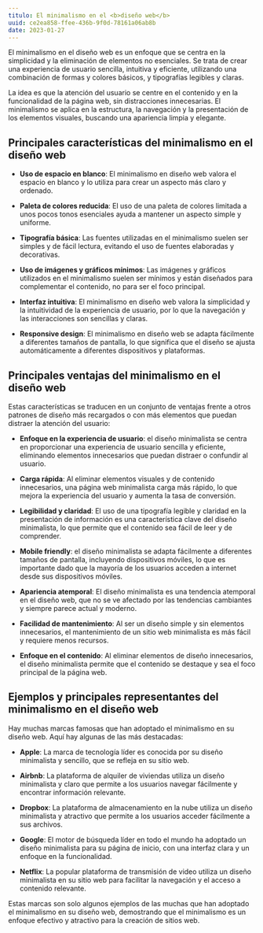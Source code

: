 ```yaml
---
titulo: El minimalismo en el <b>diseño web</b>
uuid: ce2ea858-ffee-436b-9f0d-78161a06ab8b
date: 2023-01-27
---
```


El minimalismo en el diseño web es un enfoque que se centra en la simplicidad y la eliminación de elementos no esenciales. Se trata de crear una experiencia de usuario sencilla, intuitiva y eficiente, utilizando una combinación de formas y colores básicos, y tipografías legibles y claras.

La idea es que la atención del usuario se centre en el contenido y en la funcionalidad de la página web, sin distracciones innecesarias. El minimalismo se aplica en la estructura, la navegación y la presentación de los elementos visuales, buscando una apariencia limpia y elegante.

## Principales características del minimalismo en el diseño web

- **Uso de espacio en blanco**: El minimalismo en diseño web valora el espacio en blanco y lo utiliza para crear un aspecto más claro y ordenado.

- **Paleta de colores reducida**: El uso de una paleta de colores limitada a unos pocos tonos esenciales ayuda a mantener un aspecto simple y uniforme.

- **Tipografía básica**: Las fuentes utilizadas en el minimalismo suelen ser simples y de fácil lectura, evitando el uso de fuentes elaboradas y decorativas.

- **Uso de imágenes y gráficos mínimos**: Las imágenes y gráficos utilizados en el minimalismo suelen ser mínimos y están diseñados para complementar el contenido, no para ser el foco principal.

- **Interfaz intuitiva**: El minimalismo en diseño web valora la simplicidad y la intuitividad de la experiencia de usuario, por lo que la navegación y las interacciones son sencillas y claras.

- **Responsive design**: El minimalismo en diseño web se adapta fácilmente a diferentes tamaños de pantalla, lo que significa que el diseño se ajusta automáticamente a diferentes dispositivos y plataformas.

## Principales ventajas del minimalismo en el diseño web

Estas características se traducen en un conjunto de ventajas frente a otros patrones de diseño más recargados o con más elementos que puedan distraer la atención del usuario:

- **Enfoque en la experiencia de usuario**: el diseño minimalista se centra en proporcionar una experiencia de usuario sencilla y eficiente, eliminando elementos innecesarios que puedan distraer o confundir al usuario.

- **Carga rápida**: Al eliminar elementos visuales y de contenido innecesarios, una página web minimalista carga más rápido, lo que mejora la experiencia del usuario y aumenta la tasa de conversión.

- **Legibilidad y claridad**: El uso de una tipografía legible y claridad en la presentación de información es una característica clave del diseño minimalista, lo que permite que el contenido sea fácil de leer y de comprender.

- **Mobile friendly**: el diseño minimalista se adapta fácilmente a diferentes tamaños de pantalla, incluyendo dispositivos móviles, lo que es importante dado que la mayoría de los usuarios acceden a internet desde sus dispositivos móviles.

- **Apariencia atemporal**: El diseño minimalista es una tendencia atemporal en el diseño web, que no se ve afectado por las tendencias cambiantes y siempre parece actual y moderno.

- **Facilidad de mantenimiento**: Al ser un diseño simple y sin elementos innecesarios, el mantenimiento de un sitio web minimalista es más fácil y requiere menos recursos.

- **Enfoque en el contenido**: Al eliminar elementos de diseño innecesarios, el diseño minimalista permite que el contenido se destaque y sea el foco principal de la página web.

## Ejemplos y principales representantes del minimalismo en el diseño web

Hay muchas marcas famosas que han adoptado el minimalismo en su diseño web. Aquí hay algunas de las más destacadas:

- **Apple**: La marca de tecnología líder es conocida por su diseño minimalista y sencillo, que se refleja en su sitio web.

- **Airbnb**: La plataforma de alquiler de viviendas utiliza un diseño minimalista y claro que permite a los usuarios navegar fácilmente y encontrar información relevante.

- **Dropbox**: La plataforma de almacenamiento en la nube utiliza un diseño minimalista y atractivo que permite a los usuarios acceder fácilmente a sus archivos.

- **Google**: El motor de búsqueda líder en todo el mundo ha adoptado un diseño minimalista para su página de inicio, con una interfaz clara y un enfoque en la funcionalidad.

- **Netflix**: La popular plataforma de transmisión de video utiliza un diseño minimalista en su sitio web para facilitar la navegación y el acceso a contenido relevante.

Estas marcas son solo algunos ejemplos de las muchas que han adoptado el minimalismo en su diseño web, demostrando que el minimalismo es un enfoque efectivo y atractivo para la creación de sitios web.
